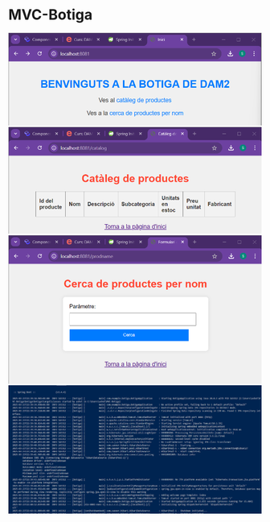 # MVC-Botiga
![alt text](image.png)
![alt text](image-1.png)
![alt text](image-2.png)
![alt text](image-3.png)